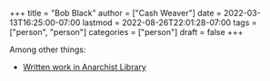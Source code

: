 +++
title = "Bob Black"
author = ["Cash Weaver"]
date = 2022-03-13T16:25:00-07:00
lastmod = 2022-08-26T22:01:28-07:00
tags = ["person", "person"]
categories = ["person"]
draft = false
+++

Among other things:

-   [Written work in Anarchist Library](https://theanarchistlibrary.org/category/author/bob-black)
